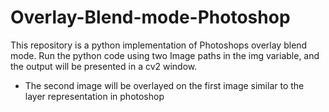 # Overlay-Blend-mode-Photoshop

This repository is a python implementation of Photoshops overlay blend mode. Run the python code using two Image paths in the img variable, and the output will be presented in a cv2 window.

* The second image will be overlayed on the first image similar to the layer representation in photoshop
